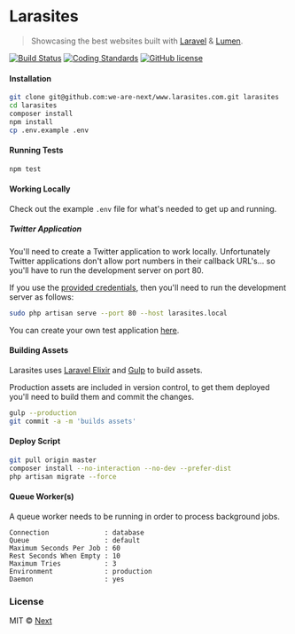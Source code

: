 # Larasites

> Showcasing the best websites built with [Laravel](http://laravel.com/)
> & [Lumen](http://lumen.laravel.com/).

[![Build Status](https://travis-ci.org/we-are-next/www.larasites.com.svg?branch=master)](https://travis-ci.org/we-are-next/www.larasites.com)
[![Coding Standards](https://img.shields.io/badge/CS-PSR--2-yellow.svg)](http://www.php-fig.org/psr/psr-2/)
[![GitHub license](https://img.shields.io/github/license/we-are-next/www.larasites.com.svg)](https://github.com/we-are-next/www.larasites.com/blob/master/license)

#### Installation

```sh
git clone git@github.com:we-are-next/www.larasites.com.git larasites
cd larasites
composer install
npm install
cp .env.example .env
```

#### Running Tests

```sh
npm test
```

#### Working Locally

Check out the example `.env` file for what's needed to get up and running.

##### Twitter Application

You'll need to create a Twitter application to work locally.  Unfortunately
Twitter applications don't allow port numbers in their callback URL's... so
you'll have to run the development server on port 80.

If you use the [provided
credentials](https://github.com/we-are-next/www.larasites.com/blob/968e321208bd9e8c7ba1417030b2a0116021b3eb/.env.example#L20-L22),
then you'll need to run the development server as follows:

```sh
sudo php artisan serve --port 80 --host larasites.local
```

You can create your own test application
[here](https://apps.twitter.com/app/new).

#### Building Assets

Larasites uses [Laravel Elixir](http://laravel.com/docs/5.1/elixir) and
[Gulp](http://gulpjs.com/) to build assets.

Production assets are included in version control, to get them deployed you'll
need to build them and commit the changes.

```sh
gulp --production
git commit -a -m 'builds assets'
```

#### Deploy Script

```sh
git pull origin master
composer install --no-interaction --no-dev --prefer-dist
php artisan migrate --force
```

#### Queue Worker(s)

A queue worker needs to be running in order to process background jobs.

```
Connection              : database
Queue                   : default
Maximum Seconds Per Job : 60
Rest Seconds When Empty : 10
Maximum Tries           : 3
Environment             : production
Daemon                  : yes
```

### License

MIT © [Next](http://www.wearenext.co.za)
